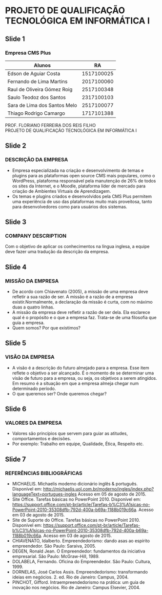 # PROJETO DE QUALIFICAÇÃO TECNOLÓGICA EM INFORMÁTICA I

## Slide 1

### Empresa CMS Plus

| Alunos                        | RA          |
|-------------------------------|:-----------:|
| Edson de Aguiar Costa         | 1517100025  |
| Fernando de Lima Martins      | 2017100060  |
| Raul de Oliveira Gómez Roig   | 2517100348  |
| Saulo Teodoz dos Santos       | 2317100103  |
| Sara de Lima dos Santos Melo  | 2517100077  |
| Thiago Rodrigo Camargo        | 1717101388  |

PROF. FLORIANO FERREIRA DOS REIS FILHO  
PROJETO DE QUALIFICAÇÃO TECNOLÓGICA EM INFORMÁTICA I


## Slide 2

### DESCRIÇÃO DA EMPRESA

- Empresa especializada na criação e desenvolvimento de temas e plugins para as plataformas open source CMS mais populares, como o WordPress, plataforma responsável pela manutenção de 26% de todos os sites da Internet, e o Moodle, plataforma líder de mercado  para criação de Ambientes Virtuais de Aprendizagem.
- Os temas e plugins criados e desenvolvidos pela CMS Plus permitem uma experiência de uso das plataformas muito mais proveitosa, tanto para desenvolvedores como para usuários dos sistemas.


## Slide 3

### COMPANY DESCRIPTION

Com o objetivo de aplicar os conhecimentos na língua inglesa, a equipe deve fazer uma tradução da descrição da empresa.


## Slide 4

### MISSÃO DA EMPRESA

- De acordo com Chiavenato (2005), a missão de uma empresa deve refletir a sua razão de ser. A missão é a razão de a empresa existir.Normalmente, a declaração da missão é curta, com no máximo duas a quatro linhas.
- A missão da empresa deve refletir a razão de ser dela. Ela esclarece qual é o propósito e o que a empresa faz. Trata-se de uma filosofia que guia a empresa.
- Quem somos? Por que existimos?


## Slide 5

### VISÃO DA EMPRESA

-  A visão é a descrição do futuro almejado para a empresa. Esse item reflete o objetivo a ser alcançado. É o momento de se determinar uma visão de futuro para a empresa, ou seja, os objetivos a serem atingidos. Em resumo é a situação em que a empresa almeja chegar num determinado período.
-  O que queremos ser? Onde queremos chegar?


## Slide 6

### VALORES DA EMPRESA

- Valores são princípios que servem para guiar as atitudes, comportamentos e decisões.
- Por exemplo: Trabalho em equipe, Qualidade, Ética, Respeito etc.


## Slide 7

### REFERÊNCIAS BIBLIOGRÁFICAS

- MICHAELIS. Michaelis moderno dicionário inglês & português. Disponível em: <http://michaelis.uol.com.br/moderno/ingles/index.php?languageText=portugues-ingles> Acesso em 05 de agosto de 2015.
- Site Office. Tarefas básicas no PowerPoint 2010. Disponível em: <https://support.office.com/pt-br/article/Tarefas-b%C3%A1sicas-no-PowerPoint-2010-35308dfb-792d-400a-b69a-1188b019c66a>. Acesso em 03 de agosto de 2015.
- Site de Suporte do Office. Tarefas básicas no PowerPoint 2010. Disponível em: <https://support.office.com/pt-br/article/Tarefas-b%C3%A1sicas-no-PowerPoint-2010-35308dfb-792d-400a-b69a-1188b019c66a>. Acesso em 03 de agosto de 2015.
- CHIAVENATO, Idalberto. Empreendedorismo: dando asas ao espírito empreendedor. São Paulo: Saraiva, 2005.
- DEGEN, Ronald Jean. O Empreendedor: fundamentos da iniciativa empresarial. São Paulo: McGraw-Hill, 1989.
- DOLABELA, Fernando. Oficina do Empreendedor. São Paulo: Cultura, 1999.
- DORNELAS, José Carlos Assis. Empreendedorismo: transformando ideias em negócios. 2. ed. Rio de Janeiro: Campus, 2004.
- PINCHOT, Gifford. Intraempreendedorismo na prática: um guia de inovação nos negócios. Rio de Janeiro: Campus Elsevier, 2004.
